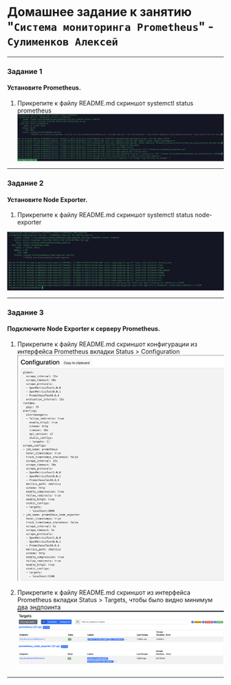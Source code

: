 # Домашнее задание к занятию "`Система мониторинга Prometheus`" - `Сулименков Алексей`

---

### Задание 1

####  Установите Prometheus.

1. Прикрепите к файлу README.md скриншот systemctl status prometheus
![prometheus](https://github.com/biparasite/10-03HW/blob/main/prometheus.png)

---

### Задание 2

#### Установите Node Exporter.

1. Прикрепите к файлу README.md скриншот systemctl status node-exporter

![node-exporter](https://github.com/biparasite/10-03HW/blob/main/node-exporter.png)

---

### Задание 3

#### Подключите Node Exporter к серверу Prometheus.

1. Прикрепите к файлу README.md скриншот конфигурации из интерфейса Prometheus вкладки Status > Configuration
![Configuration](https://github.com/biparasite/10-03HW/blob/main/pConfiguration.png)

2. Прикрепите к файлу README.md скриншот из интерфейса Prometheus вкладки Status > Targets, чтобы было видно минимум два эндпоинта
![Targets](https://github.com/biparasite/10-03HW/blob/main/pTargets.png)

---

